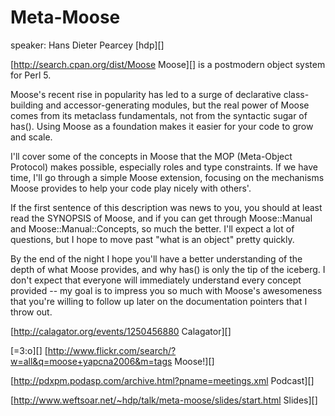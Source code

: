 # Meta-Moose

speaker: Hans Dieter Pearcey [hdp][]

[http://search.cpan.org/dist/Moose Moose][] is a postmodern object system for Perl 5.  

Moose's recent rise in popularity has led to a surge of declarative
class-building and accessor-generating modules, but the real power of Moose
comes from its metaclass fundamentals, not from the syntactic sugar of has().
Using Moose as a foundation makes it easier for your code to grow and scale.

I'll cover some of the concepts in Moose that the MOP (Meta-Object Protocol)
makes possible, especially roles and type constraints.  If we have time, I'll
go through a simple Moose extension, focusing on the mechanisms Moose provides
to help your code play nicely with others'.

If the first sentence of this description was news to you, you should at least
read the SYNOPSIS of Moose, and if you can get through Moose::Manual and
Moose::Manual::Concepts, so much the better.  I'll expect a lot of questions,
but I hope to move past "what is an object" pretty quickly.

By the end of the night I hope you'll have a better understanding of the depth
of what Moose provides, and why has() is only the tip of the iceberg.  I don't
expect that everyone will immediately understand every concept provided -- my
goal is to impress you so much with Moose's awesomeness that you're willing to
follow up later on the documentation pointers that I throw out.

[http://calagator.org/events/1250456880 Calagator][]

[=3:o][] [http://www.flickr.com/search/?w=all&q=moose+yapcna2006&m=tags Moose!][]

[http://pdxpm.podasp.com/archive.html?pname=meetings.xml Podcast][]

[http://www.weftsoar.net/~hdp/talk/meta-moose/slides/start.html Slides][]

